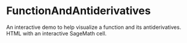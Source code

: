 # FunctionAndAntiderivatives
An interactive demo to help visualize a function and its antiderivatives. HTML with an interactive SageMath cell.
